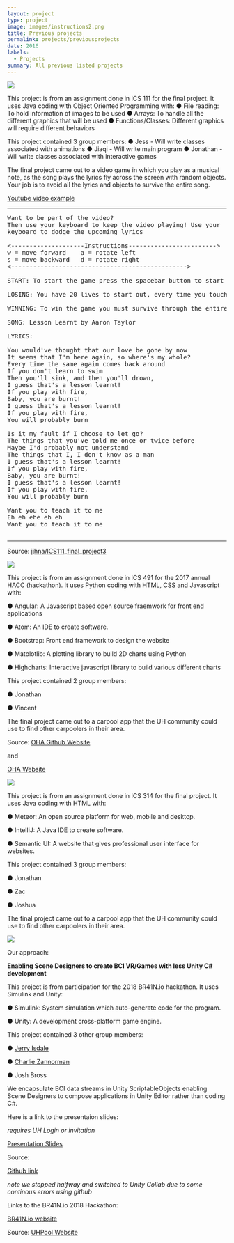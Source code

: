 ```yaml
---
layout: project
type: project
image: images/instructions2.png
title: Previous projects
permalink: projects/previousprojects
date: 2016
labels:
  - Projects
summary: All previous listed projects
---
```


<img class="ui image" src="{{ site.baseurl }}/images/instructions.png">

This project is from an assignment done in ICS 111 for the final project. It uses Java coding with Object Oriented Programming with:
●	File reading: To hold information of images to be used
●	Arrays: To handle all the different graphics that will be used
●	Functions/Classes: Different graphics will require different behaviors

This project contained 3 group members:
●	Jess - Will write classes associated with animations
●	Jiaqi - Will write main program
●	Jonathan - Will write classes associated with interactive games

The final project came out to a video game in which you play as a musical note, as the song plays the lyrics fly across the screen
with random objects. Your job is to avoid all the lyrics and objects to survive the entire song. 

<a href="https://www.youtube.com/watch?v=ycJ7VrzlSDM"><i class="large youtube icon "></i>Youtube video example</a>

<hr>

<pre>
Want to be part of the video?
Then use your keyboard to keep the video playing! Use your
keyboard to dodge the upcoming lyrics

<--------------------Instructions------------------------>
w = move forward    a = rotate left
s = move backward   d = rotate right
<------------------------------------------------>

START: To start the game press the spacebar button to start the game.

LOSING: You have 20 lives to start out, every time you touch a lyric you lose one life after 0 lives its game over.

WINNING: To win the game you must survive through the entire song

SONG: Lesson Learnt by Aaron Taylor

LYRICS:

You would've thought that our love be gone by now 
It seems that I'm here again, so where's my whole? 
Every time the same again comes back around 
If you don't learn to swim 
Then you'll sink, and then you'll drown, 
I guess that's a lesson learnt! 
If you play with fire, 
Baby, you are burnt! 
I guess that's a lesson learnt! 
If you play with fire, 
You will probably burn 

Is it my fault if I choose to let go? 
The things that you've told me once or twice before 
Maybe I'd probably not understand 
The things that I, I don't know as a man 
I guess that's a lesson learnt! 
If you play with fire, 
Baby, you are burnt! 
I guess that's a lesson learnt! 
If you play with fire, 
You will probably burn 

Want you to teach it to me 
Eh eh ehe eh eh 
Want you to teach it to me

</pre>

<hr>

Source: <a href="https://github.com/jjhna/UHM/tree/master/ICS%20111/Project%203"><i class="large github icon "></i>jjhna/ICS111_final_project3</a>



<img class="ui image" src="{{ site.baseurl }}/images/frontpage3.JPG">

This project is from an assignment done in ICS 491 for the 2017 annual HACC (hackathon). It uses Python coding with HTML, CSS and Javascript with:

●	Angular: A Javascript based open source fraemwork for front end applications

●	Atom: An IDE to create software. 

●	Bootstrap: Front end framework to design the website

●	Matplotlib: A plotting library to build 2D charts using Python

●	Highcharts: Interactive javascript library to build various different charts

This project contained 2 group members:

●	Jonathan

●	Vincent

The final project came out to a carpool app that the UH community could use to find other carpoolers in their area. 

Source: <a href="https://ohagrantwebsite.github.io/"><i class="large github icon "></i>OHA Github Website</a>

and

<a href="https://oha-grant-listings.herokuapp.com/">OHA Website</a>



<img class="ui image" src="{{ site.baseurl }}/images/landing3.png">

This project is from an assignment done in ICS 314 for the final project. It uses Java coding with HTML with:

●	Meteor: An open source platform for web, mobile and desktop.

●	IntelliJ: A Java IDE to create software. 

●	Semantic UI: A website that gives professional user interface for websites.

This project contained 3 group members:

●	Jonathan

●	Zac

●	Joshua

The final project came out to a carpool app that the UH community could use to find other carpoolers in their area. 


<img class="ui image" src="{{ site.baseurl }}/images/BR41N.jpg">

Our approach:

**Enabling Scene Designers to create BCI VR/Games with less Unity C# development**

This project is from participation for the 2018 BR41N.io hackathon. It uses Simulink and Unity:

●	Simulink: System simulation which auto-generate code for the program.

●	Unity: A development cross-platform game engine.

This project contained 3 other group members:

●	<a href="https://github.com/MauiJerry"><i class="large github icon "></i>Jerry Isdale</a>

●	<a href="https://github.com/zannorman"><i class="large github icon "></i>Charlie Zannorman</a>

● Josh Bross

We encapsulate BCI data streams in Unity ScriptableObjects enabling Scene Designers to compose applications in Unity Editor rather than coding C#.

Here is a link to the presentaion slides:

*requires UH Login or invitation* 

<a href="https://docs.google.com/presentation/d/1qGMmZckSgD-ZhXJu-6RnRfd9q0-GP7KBTcf9U5wOa-A/edit?usp=sharing"><i class="large google icon "></i>Presentation Slides</a>

Source: 

<a href="https://github.com/zannorman/brainio_hackathon"><i class="large github icon "></i>Github link</a>

*note we stopped halfway and switched to Unity Collab due to some continous errors using github*

Links to the BR41N.io 2018 Hackathon:

<a href="http://www.br41n.io/Honolulu-2018">BR41N.io website</a>


Source: <a href="https://uhpool.github.io/"><i class="large github icon "></i>UHPool Website</a>

